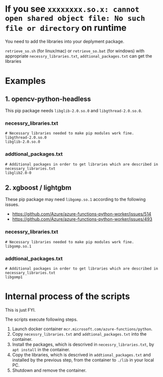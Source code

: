 # If you see `xxxxxxxx.so.x: cannot open shared object file: No such file or directory` on runtime
You need to add the libraries into your deplyment package.

`retrieve_so.sh` (for linux/mac) or `retrieve_so.bat` (for windows) with appropriate `necessry_libraries.txt`, `addtional_packages.txt` can get the libraries

# Examples
## 1. opencv-python-headless
This pip package needs `libglib-2.0.so.0` and `libgthread-2.0.so.0`.

### necessry_libraries.txt
```
# Necessary libraries needed to make pip modules work fine.
libgthread-2.0.so.0
libglib-2.0.so.0
```

### addtional_packages.txt
```
# Additional packages in order to get libraries which are described in necessary_libraries.txt
libglib2.0-0
```

## 2. xgboost / lightgbm
These pip package may need `libgomp.so.1` according to the following issues.

  - https://github.com/Azure/azure-functions-python-worker/issues/514
  - https://github.com/Azure/azure-functions-python-worker/issues/493

### necessry_libraries.txt
```
# Necessary libraries needed to make pip modules work fine.
libgomp.so.1
```

### addtional_packages.txt
```
# Additional packages in order to get libraries which are described in necessary_libraries.txt
libgomp1
```

# Internal process of the scripts
This is just FYI.

The scripts execute following steps.

  1. Launch docker container `mcr.microsoft.com/azure-functions/python`.
  1. Copy `necessry_libraries.txt` and `addtional_packages.txt` into the container.
  1. Install the packages, which is descrived in `necessry_libraries.txt`, by `apt install` in the container.
  1. Copy the libraries, which is descrived in `addtional_packages.txt` and installed by the previous step, from the container to `./lib` in your local PC.
  1. Shutdown and remove the container.
